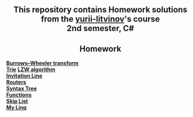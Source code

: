 <h2 align="center">
This repository contains Homework solutions from the <a href="https://github.com/yurii-litvinov" target="_blank" rel="noreferrer">yurii-litvinov</a>'s course <br/>
  2nd semester, C#
</h2

# <h2> <div align="center">Homework</div> </h2>

<div>

[**Burrows–Wheeler transform**](https://github.com/ivan-mezhenin/Homeworks-2semester/pull/1)  
[**Trie**](https://github.com/ivan-mezhenin/Homeworks-2semester/tree/main/Trie) 
[**LZW algorithm**](https://github.com/ivan-mezhenin/Homeworks-2semester/pull/3)  
[**Invitation Line**](https://github.com/ivan-mezhenin/Homeworks-2semester/pull/4)  
[**Routers**](https://github.com/ivan-mezhenin/Homeworks-2semester/pull/5)  
[**Syntax Tree**](https://github.com/ivan-mezhenin/Homeworks-2semester/pull/9)  
[**Functions**](https://github.com/ivan-mezhenin/Homeworks-2semester/pull/11)  
[**Skip List**](https://github.com/ivan-mezhenin/Homeworks-2semester/pull/13)  
[**My Linq**](https://github.com/ivan-mezhenin/Homeworks-2semester/pull/14) 

</div>

